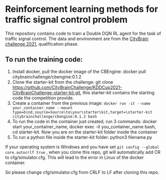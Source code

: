 # Reinforcement learning methods for traffic signal control problem

This repository contains code to train a Double DQN RL agent for the task of traffic signal control. The data and environment are from the 
[CityBrain challenge 2021](https://kddcup2021-citybrainchallenge.readthedocs.io/en/final-phase/try-it-yourself.html), qualification phase.

## To run the training code:
1. Install docker, pull the docker image of the CBEngine: docker pull citybrainchallenge/cbengine:0.1.2
2. Clone the starter-kit from the challenge: git clone https://github.com/CityBrainChallenge/KDDCup2021-CityBrainChallenge-starter-kit.git, this starter-kit contains the starting code the competition provide.
3. Create a container from the previous image: `docker run -it --name your_container_name --mount type=bind,source=Source\to\your\starter\kit,target=\starter-kit citybrainchallenge/cbengine:0.1.2 bash`
4. To run the code in the container just created, run 3 commands: docker start your_container_name, docker exec -it you_container_name bash, cd starter-kit. Now you are on the starter-kit folder inside the container
5. To run a python file inside the starter-kit folder: python3 filename.py


If your operating system is Windows and you have set `git config --global core.autocrlf true` , when you clone this repo, git will automatically add CR to cfg/simulator.cfg. This will lead to the error in Linux of the docker container.

So please change cfg/simulator.cfg from CRLF to LF after cloning this repo.
